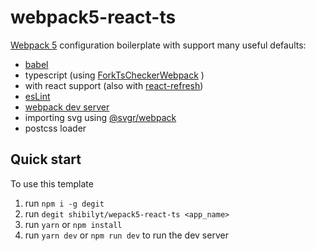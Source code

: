# webpack5-react-ts

[Webpack 5](https://webpack.js.org/) configuration boilerplate with support many useful defaults:

-   [babel](https://babeljs.io/)
-   typescript (using [ForkTsCheckerWebpack](https://www.npmjs.com/package/fork-ts-checker-webpack-plugin) )
-   with react support (also with [react-refresh](https://www.npmjs.com/package/@pmmmwh/react-refresh-webpack-plugin))
-   [esLint](https://www.npmjs.com/package/eslint)
-   [webpack dev server](https://webpack.js.org/configuration/dev-server/)
-   importing svg using [@svgr/webpack](https://www.npmjs.com/package/@svgr/webpack)
-   postcss loader 

## Quick start

To use this template

1. run `npm i -g degit` 
2. run `degit shibilyt/wepack5-react-ts <app_name>`
3. run `yarn` or `npm install`
4. run `yarn dev` or `npm run dev` to run the dev server
